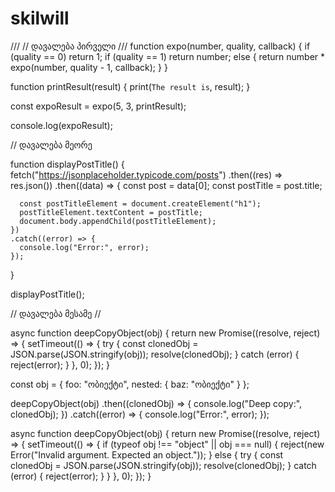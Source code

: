 # skilwill
///
// დავალება პირველი
///
function expo(number, quality, callback) {
  if (quality == 0) return 1;
  if (quality == 1) return number;
  else {
    return number * expo(number, quality - 1, callback);
  }
}

function printResult(result) {
  print(`The result is`, result);
}

const expoResult = expo(5, 3, printResult);

console.log(expoResult);

   
// დავალება მეორე

function displayPostTitle() {
  fetch("https://jsonplaceholder.typicode.com/posts")
    .then((res) => res.json())
    .then((data) => {
      const post = data[0];
      const postTitle = post.title;

      const postTitleElement = document.createElement("h1");
      postTitleElement.textContent = postTitle;
      document.body.appendChild(postTitleElement);
    })
    .catch((error) => {
      console.log("Error:", error);
    });
}

displayPostTitle();
   
// დავალება მესამე
//

async function deepCopyObject(obj) {
  return new Promise((resolve, reject) => {
    setTimeout(() => {
      try {
        const clonedObj = JSON.parse(JSON.stringify(obj));
        resolve(clonedObj);
      } catch (error) {
        reject(error);
      }
    }, 0);
  });
}

const obj = { foo: "ობიექტი", nested: { baz: "ობიექტი" } };

deepCopyObject(obj)
  .then((clonedObj) => {
    console.log("Deep copy:", clonedObj);
  })
  .catch((error) => {
    console.log("Error:", error);
  });

async function deepCopyObject(obj) {
  return new Promise((resolve, reject) => {
    setTimeout(() => {
      if (typeof obj !== "object" || obj === null) {
        reject(new Error("Invalid argument. Expected an object."));
      } else {
        try {
          const clonedObj = JSON.parse(JSON.stringify(obj));
          resolve(clonedObj);
        } catch (error) {
          reject(error);
        }
      }
    }, 0);
  });
}
   
   
   
   
   
   
   
   
   
   
   
   
   
   
   
    
    
